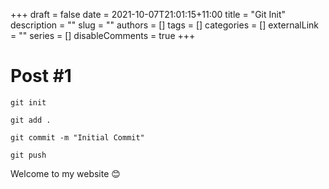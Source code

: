 +++ 
draft = false
date = 2021-10-07T21:01:15+11:00
title = "Git Init"
description = ""
slug = ""
authors = []
tags = []
categories = []
externalLink = ""
series = []
disableComments = true
+++

# Post #1

`git init`

`git add .`

`git commit -m "Initial Commit" `

`git push`

Welcome to my website 😊